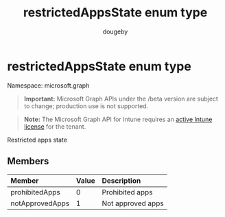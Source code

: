 ﻿---
title: "restrictedAppsState enum type"
description: "Restricted apps state"
author: "dougeby"
localization_priority: Normal
ms.prod: "intune"
doc_type: enumPageType
---

# restrictedAppsState enum type

Namespace: microsoft.graph

> **Important:** Microsoft Graph APIs under the /beta version are subject to change; production use is not supported.

> **Note:** The Microsoft Graph API for Intune requires an [active Intune license](https://go.microsoft.com/fwlink/?linkid=839381) for the tenant.

Restricted apps state

## Members

| Member          | Value | Description       |
| :-------------- | :---- | :---------------- |
| prohibitedApps  | 0     | Prohibited apps   |
| notApprovedApps | 1     | Not approved apps |

